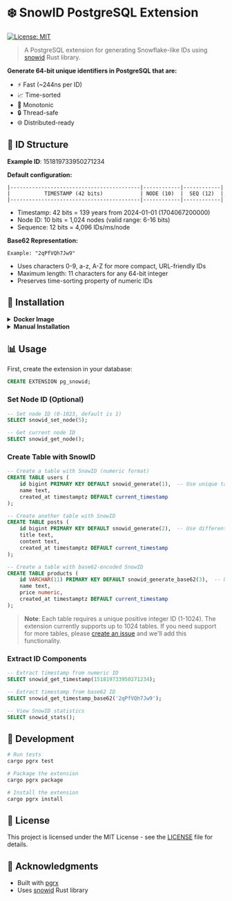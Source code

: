 # ❄️ SnowID PostgreSQL Extension

[![License: MIT](https://img.shields.io/badge/License-MIT-yellow.svg)](https://opensource.org/licenses/MIT)

> A PostgreSQL extension for generating Snowflake-like IDs using [snowid](https://crates.io/crates/snowid) Rust library.

**Generate 64-bit unique identifiers in PostgreSQL that are:**
- ⚡️ Fast (~244ns per ID)
- 📈 Time-sorted
- 🔄 Monotonic
- 🔒 Thread-safe
- 🌐 Distributed-ready

## 🧮 ID Structure

**Example ID**: 151819733950271234

**Default configuration:**
```text
|------------------------------------------|------------|------------|
|           TIMESTAMP (42 bits)            | NODE (10)  |  SEQ (12)  |
|------------------------------------------|------------|------------|
```
- Timestamp: 42 bits = 139 years from 2024-01-01 (1704067200000)
- Node ID: 10 bits = 1,024 nodes (valid range: 6-16 bits)
- Sequence: 12 bits = 4,096 IDs/ms/node

**Base62 Representation:**
```text
Example: "2qPfVQh7Jw9"
```
- Uses characters 0-9, a-z, A-Z for more compact, URL-friendly IDs
- Maximum length: 11 characters for any 64-bit integer
- Preserves time-sorting property of numeric IDs

## 🎯 Installation

<details>
<summary><b>Docker Image</b></summary>

Use our pre-built PostgreSQL 17 image with SnowID extension:

```bash
docker pull rixl/snowid-pg:17
docker run -e POSTGRES_PASSWORD=postgres -p 5432:5432 qeeqez/snowid-pg:17
```

The image comes with:
- PostgreSQL 17
- SnowID extension installed
- `shared_preload_libraries` configured
</details>

<details>
<summary><b>Manual Installation</b></summary>

1. Build and install the extension:
```bash
cargo pgrx install --release
```

2. Add the extension to `postgresql.conf`:
```ini
# Required: Add pg_snowid to shared_preload_libraries
shared_preload_libraries = 'pg_snowid'
```

3. Restart PostgreSQL server to load the library
</details>

## 📊 Usage

First, create the extension in your database:
```sql
CREATE EXTENSION pg_snowid;
```

### Set Node ID (Optional)

```sql
-- Set node ID (0-1023, default is 1)
SELECT snowid_set_node(5);

-- Get current node ID
SELECT snowid_get_node();
```

### Create Table with SnowID

```sql
-- Create a table with SnowID (numeric format)
CREATE TABLE users (
    id bigint PRIMARY KEY DEFAULT snowid_generate(1),  -- Use unique table_id (1)
    name text,
    created_at timestamptz DEFAULT current_timestamp
);

-- Create another table with SnowID
CREATE TABLE posts (
    id bigint PRIMARY KEY DEFAULT snowid_generate(2),  -- Use different table_id (2)
    title text,
    content text,
    created_at timestamptz DEFAULT current_timestamp
);

-- Create a table with base62-encoded SnowID
CREATE TABLE products (
    id VARCHAR(11) PRIMARY KEY DEFAULT snowid_generate_base62(3),  -- Use unique table_id (3)
    name text,
    price numeric,
    created_at timestamptz DEFAULT current_timestamp
);
```

> **Note**: Each table requires a unique positive integer ID (1-1024). The extension currently supports up to 1024 tables. If you need support for more tables, please [create an issue](https://github.com/qeeqez/snowid-postgres/issues) and we'll add this functionality.

### Extract ID Components

```sql
-- Extract timestamp from numeric ID
SELECT snowid_get_timestamp(151819733950271234);

-- Extract timestamp from base62 ID
SELECT snowid_get_timestamp_base62('2qPfVQh7Jw9');

-- View SnowID statistics
SELECT snowid_stats();
```

## 🔧 Development

```bash
# Run tests
cargo pgrx test

# Package the extension
cargo pgrx package

# Install the extension
cargo pgrx install
```

## 📄 License

This project is licensed under the MIT License - see the [LICENSE](LICENSE) file for details.

## 🙏 Acknowledgments

- Built with [pgrx](https://github.com/pgcentralfoundation/pgrx)
- Uses [snowid](https://crates.io/crates/snowid) Rust library
